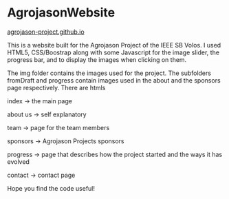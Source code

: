 # AgrojasonWebsite
[agrojason-project.github.io](https://agrojason-project.github.io/)


This is a website built for the Agrojason Project of the IEEE SB Volos.
I used HTML5, CSS/Boostrap along with some Javascript for the image slider, the progress bar, and to display the images when clicking on them.

The img folder contains the images used for the project.
The subfolders fromDraft and progress contain images used in the about and the sponsors page respectively.
There are htmls

index ->  the main page 

about us -> self explanatory

team -> page for the team members

sponsors -> Agrojason Projects sponsors

progress -> page that describes how the project started and the ways it has evolved

contact -> contact page

Hope you find the code useful!

